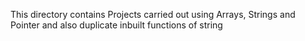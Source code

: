 This directory contains Projects carried out using Arrays, Strings and Pointer and also duplicate inbuilt functions of string
